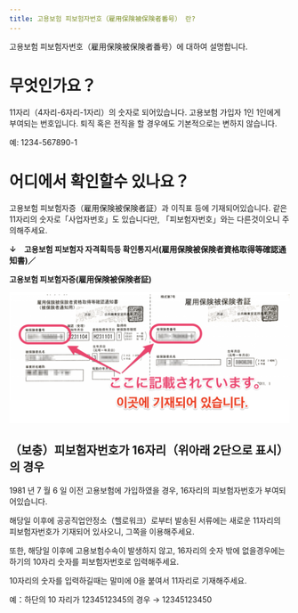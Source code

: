 ```yaml
---
title: 고용보험 피보험자번호（雇用保険被保険者番号） 란?
---
```

고용보험 피보험자번호（雇用保険被保険者番号）에 대하여 설명합니다.

# 무엇인가요？

11자리（4자리-6자리-1자리）의 숫자로 되어있습니다. 고용보험 가입자 1인 1인에게 부여되는 번호입니다. 퇴직 혹은 전직을 할 경우에도 기본적으로는 변하지 않습니다.

예: 1234-567890-1

# 어디에서 확인할수 있나요？

고용보험 피보험자증（雇用保険被保険者証）과 이직표 등에 기재되어있습니다. 같은 11자리의 숫자로「사업자번호」도 있습니다만, 「피보험자번호」와는 다른것이오니 주의해주세요.

**↓　고용보험 피보험자 자격획득등 확인통지서(雇用保険被保険者資格取得等確認通知書)／**

**고용보험 피보험자증(雇用保険被保険者証)**

![](./mceclip0.png)

## （보충）피보험자번호가 16자리（위아래 2단으로 표시）의 경우

1981 년 7 월 6 일 이전 고용보험에 가입하였을 경우, 16자리의 피보험자번호가 부여되어있습니다.

해당일 이후에 공공직업안정소（헬로워크）로부터 발송된 서류에는 새로운 11자리의 피보험자번호가 기재되어 있사오니, 그쪽을 이용해주세요.

또한, 해당일 이후에 고용보험수속이 발생하지 않고, 16자리의 숫자 밖에 없을경우에는 하기의 10자리 숫자를 피보험자번호로 입력해주세요.

10자리의 숫자를 입력하길때는 말미에 0을 붙여서 11자리로 기재해주세요.

예：하단의 10 자리가 1234512345의 경우 → 12345123450
